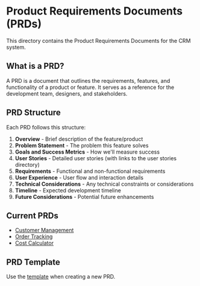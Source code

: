# Product Requirements Documents (PRDs)

This directory contains the Product Requirements Documents for the CRM system.

## What is a PRD?

A PRD is a document that outlines the requirements, features, and functionality of a product or feature. It serves as a reference for the development team, designers, and stakeholders.

## PRD Structure

Each PRD follows this structure:

1. **Overview** - Brief description of the feature/product
2. **Problem Statement** - The problem this feature solves
3. **Goals and Success Metrics** - How we'll measure success
4. **User Stories** - Detailed user stories (with links to the user stories directory)
5. **Requirements** - Functional and non-functional requirements
6. **User Experience** - User flow and interaction details
7. **Technical Considerations** - Any technical constraints or considerations
8. **Timeline** - Expected development timeline
9. **Future Considerations** - Potential future enhancements

## Current PRDs

- [Customer Management](./customer-management.md)
- [Order Tracking](./order-tracking.md)
- [Cost Calculator](./cost-calculator.md)

## PRD Template

Use the [template](./template.md) when creating a new PRD.
